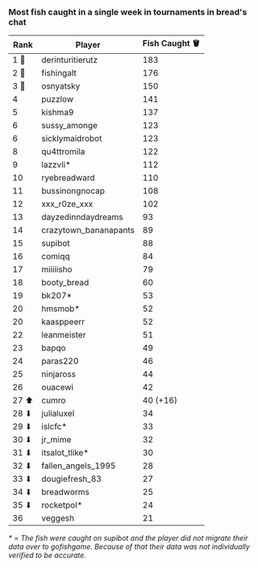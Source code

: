 ### Most fish caught in a single week in tournaments in bread's chat
| Rank | Player | Fish Caught 🪣 |
|------|--------|---------------|
| 1 🥇 | derinturitierutz | 183 |
| 2 🥈 | fishingalt | 176 |
| 3 🥉 | osnyatsky | 150 |
| 4 | puzzlow | 141 |
| 5 | kishma9 | 137 |
| 6 | sussy_amonge | 123 |
| 6 | sicklymaidrobot | 123 |
| 8 | qu4ttromila | 122 |
| 9 | lazzvli* | 112 |
| 10 | ryebreadward | 110 |
| 11 | bussinongnocap | 108 |
| 12 | xxx_r0ze_xxx | 102 |
| 13 | dayzedinndaydreams | 93 |
| 14 | crazytown_bananapants | 89 |
| 15 | supibot | 88 |
| 16 | comiqq | 84 |
| 17 | miiiiisho | 79 |
| 18 | booty_bread | 60 |
| 19 | bk207* | 53 |
| 20 | hmsmob* | 52 |
| 20 | kaasppeerr | 52 |
| 22 | leanmeister | 51 |
| 23 | bapqo | 49 |
| 24 | paras220 | 46 |
| 25 | ninjaross | 44 |
| 26 | ouacewi | 42 |
| 27 ⬆| cumro | 40 (+16) |
| 28 ⬇| julialuxel | 34 |
| 29 ⬇| islcfc* | 33 |
| 30 ⬇| jr_mime | 32 |
| 31 ⬇| itsalot_tlike* | 30 |
| 32 ⬇| fallen_angels_1995 | 28 |
| 33 ⬇| dougiefresh_83 | 27 |
| 34 ⬇| breadworms | 25 |
| 35 ⬇| rocketpol* | 24 |
| 36 | veggesh | 21 |

_* = The fish were caught on supibot and the player did not migrate their data over to gofishgame. Because of that their data was not individually verified to be accurate._
